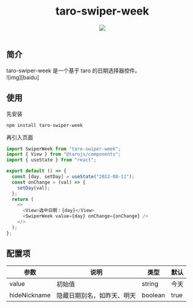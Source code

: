 <div align="center"> 
<h1>taro-swiper-week</h1>

![](https://img.shields.io/badge/taro_swiper_week-v0.0.1-brightgreen)
<br> <br>

</div>

## 简介

taro-swiper-week 是一个基于 taro 的日期选择器控件。  
![img][baidu]

## 使用

先安装

```shell
npm install taro-swiper-week
```

再引入页面

```js
import SwiperWeek from "taro-swiper-week";
import { View } from "@tarojs/components";
import { useState } from "react";

export default () => {
  const [day, setDay] = useState("2022-08-11");
  const onChange = (val) => {
    setDay(val);
  };
  return (
    <>
      <View>选中日期：{day}</View>
      <SwiperWeek value={day} onChange={onChange} />
    </>
  );
};
```

## 配置项

| 参数         | 说明                       | 类型    | 默认 |
| ------------ | -------------------------- | ------- | ---- |
| value        | 初始值                     | string  | 今天 |
| hideNickname | 隐藏日期别名，如昨天、明天 | boolean | true |